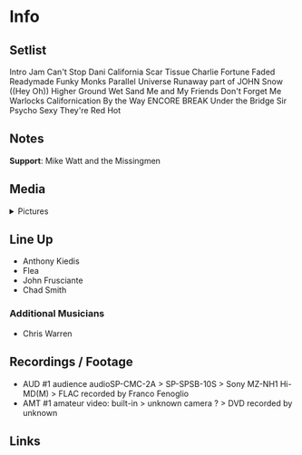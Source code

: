 # Info

## Setlist

Intro Jam
Can't Stop
Dani California
Scar Tissue
Charlie
Fortune Faded
Readymade
Funky Monks
Parallel Universe
Runaway part of JOHN
Snow ((Hey Oh))
Higher Ground
Wet Sand
Me and My Friends
Don't Forget Me
Warlocks
Californication
By the Way
ENCORE BREAK
Under the Bridge
Sir Psycho Sexy
They're Red Hot

## Notes

**Support**: Mike Watt and the Missingmen

## Media 

<details>
  <summary>Pictures</summary>
  <!--<img alt="Setlist" title="Setlist" src="_.jpg" height="200" />
  <img alt="Flyer" title="Flyer" src="_.jpg" height="200" />
  <img alt="Clipper" title="Clipper" src="_.jpg" height="200" />
  <img alt="Ticket" title="Ticket" src="_.jpg" height="200" />
  -->
</details>

## Line Up

* Anthony Kiedis
* Flea
* John Frusciante
* Chad Smith

### Additional Musicians

* Chris Warren

## Recordings / Footage

* AUD #1 audience audioSP-CMC-2A > SP-SPSB-10S > Sony MZ-NH1 Hi-MD(M) > FLAC recorded by Franco Fenoglio 
* AMT #1 amateur video: built-in > unknown camera ? > DVD recorded by unknown

## Links